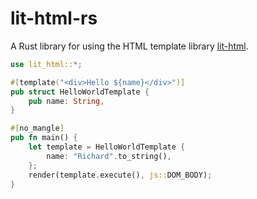 # lit-html-rs

A Rust library for using the HTML template library [lit-html](https://lit-html.polymer-project.org/).

```rust
use lit_html::*;

#[template("<div>Hello ${name}</div>")]
pub struct HelloWorldTemplate {
    pub name: String,
}

#[no_mangle]
pub fn main() {
    let template = HelloWorldTemplate {
        name: "Richard".to_string(),
    };
    render(template.execute(), js::DOM_BODY);
}
```

